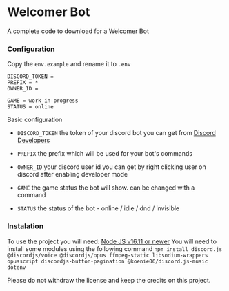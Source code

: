 # Welcomer Bot
A complete code to download for a Welcomer Bot
### Configuration
Copy the `env.example` and rename it to `.env`
```env
DISCORD_TOKEN = 
PREFIX = *
OWNER_ID = 

GAME = work in progress
STATUS = online
```
Basic configuration
- `DISCORD_TOKEN` the token of your discord bot you can get from [Discord Developers](https://discord.com/developers/applications)
- `PREFIX` the prefix which will be used for your bot's commands
- `OWNER_ID` your discord user id you can get by right clicking user on discord after enabling developer mode

- `GAME` the game status the bot will show. can be changed with a command
- `STATUS` the status of the bot - online / idle / dnd / invisible

### Instalation
To use the project you will need:
[Node JS v16.11 or newer](https://nodejs.org/en/)
You will need to install some modules using the following command
`npm install discord.js @discordjs/voice @discordjs/opus ffmpeg-static libsodium-wrappers opusscript discordjs-button-pagination @koenie06/discord.js-music dotenv`

Please do not withdraw the license and keep the credits on this project.
